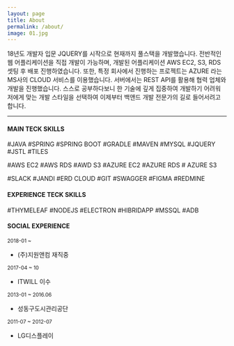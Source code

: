 ```yaml
---
layout: page
title: About
permalink: /about/
image: 01.jpg
---
```


18년도 개발자 입문 JQUERY를 시작으로 현재까지 풀스택을 개발했습니다.
전반적인 웹 어플리케이션을 직접 개발이 가능하며, 개발된 어플리케이션 AWS EC2, S3, RDS 셋팅 후 배포 진행하였습니다.
또한, 특정 회사에서 진행하는 프로젝트는 AZURE 라는 MS사의 CLOUD 서비스를 이용했습니다.
서버에서는 REST API를 활용해 협력 업체와 개발을 진행했습니다.
스스로 공부하다보니 한 기술에 깊게 집중하여 개발하기 어려워 저에게 맞는 개발 스타일을 
선택하여 이제부터 백앤드 개발 전문가의 길로 들어서려고 합니다.

***

#### MAIN TECK SKILLS

#JAVA #SPRING #SPRING BOOT #GRADLE #MAVEN #MYSQL #JQUERY #JSTL #TILES 
  
#AWS EC2 #AWS RDS #AWD S3 #AZURE EC2 #AZURE RDS # AZURE S3  
  
#SLACK #JANDI #ERD CLOUD #GIT #SWAGGER #FIGMA #REDMINE  
  
#### EXPERIENCE TECK SKILLS  
  
#THYMELEAF #NODEJS #ELECTRON #HIBRIDAPP #MSSQL #ADB  
  

#### SOCIAL EXPERIENCE
<small>2018-01 ~ </small>
  - (주)지원앤컴 재직중

<small>2017-04 ~ 10</small>
  - ITWILL 이수

<small>2013-01 ~ 2016.06</small>
  - 성동구도시관리공단

<small>2011-07 ~ 2012-07</small>
  - LG디스플레이
